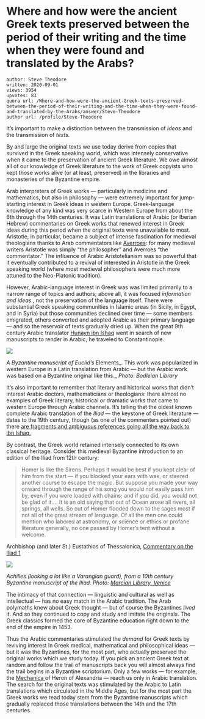 # Where and how were the ancient Greek texts preserved between the period of their writing and the time when they were found and translated by the Arabs?

	author: Steve Theodore
	written: 2020-09-01
	views: 3954
	upvotes: 83
	quora url: /Where-and-how-were-the-ancient-Greek-texts-preserved-between-the-period-of-their-writing-and-the-time-when-they-were-found-and-translated-by-the-Arabs/answer/Steve-Theodore
	author url: /profile/Steve-Theodore


It’s important to make a distinction between the transmission of _ideas_  and the transmission of _texts._ 

By and large the original texts we use today derive from copies that survived in the Greek speaking world, which was intensely conservative when it came to the preservation of ancient Greek literature. We owe almost all of our knowledge of Greek literature to the work of Greek copyists who kept those works alive (or at least, preserved) in the libraries and monasteries of the Byzantine empire.

Arab interpreters of Greek works — particularly in medicine and mathematics, but also in philosophy — were extremely important for jump-starting interest in Greek ideas in western Europe. Greek-language knowledge of any kind was very scarce in Western Europe from about the 6th through the 14th centuries. It was Latin translations of Arabic (or Iberian Hebrew) commentaries on Greek works that renewed interest in Greek ideas during this period when the original texts were unavailable to most. Aristotle, in particular, became a subject of intense fascination for medieval theologians thanks to Arab commentators like [Averroes](https://en.wikipedia.org/wiki/Averroes): for many medieval writers Aristotle was simply “the philosopher” and Averroes “the commentator.” The influence of Arabic Aristotelianism was so powerful that it eventually contributed to a revival of interested in Aristotle in the Greek speaking world (where most medieval philosophers were much more attuned to the Neo-Platonic tradition).

However, Arabic-language interest in Greek was was limited primarily to a narrow range of topics and authors; above all, it was focused _information and ideas_ , not the preservation of the language itself. There were substantial Greek speaking communities in Islamic areas (in Sicily, in Egypt, and in Syria) but those communities declined over time — some members emigrated, others converted and adopted Arabic as their primary language — and so the reservoir of texts gradually dried up. When the great 9th century Arabic translator [Hunayn ibn Ishaq](https://en.wikipedia.org/wiki/Hunayn_ibn_Ishaq) went in search of new manuscripts to render in Arabic, he traveled to Constantinople.

![](https://qph.fs.quoracdn.net/main-qimg-8d1aef49f0ff8e78d09db6d7f2a1821f)

_A Byzantine manuscript of Euclid’s_ Elements_. This work was popularized in western Europe in a Latin translation from Arabic — but the Arabic work was based on a Byzantine original like this._  _Photo: Bodleian Library_ 

It’s also important to remember that literary and historical works that didn’t interest Arabic doctors, mathematicians or theologians: there almost no examples of Greek literary, historical or dramatic works that came to western Europe through Arabic channels. It’s telling that the oldest known complete Arabic translation of the _Iliad_  — the keystone of Greek literature — dates to the 19th century, though (as one of the commenters pointed out) there [are fragments and ambiguous references going all the way back to ibn Ishaq.](https://hakimbishara.com/post/143817639294/homer-the-arab)

By contrast, the Greek world retained intensely connected to its own classical heritage. Consider this medieval Byzantine introduction to an edition of the Iliad from 12th century:

> Homer is like the Sirens. Perhaps it would be best if you kept clear of him from the start — if you blocked your ears with wax, or steered another course to escape the magic. But suppose you made your way onward through the range of his song you would not easily pass him by, even if you were loaded with chains; and if you did, you would not be glad of it…. It is an old saying that out of Ocean arose all rivers, all springs, all wells. So out of Homer flooded down to the sages most if not all of the great stream of language. Of all the men one could mention who labored at astronomy, or science or ethics or profane literature generally, no one passed by Homer’s tent without a welcome.

Archbishop (and later St.) Eustathios of Thessalonica, [Commentary on the Iliad 1](https://www.jstor.org/stable/20163213?read-now=1&refreqid=excelsior%3A5b614461f5185a732a5734c059c004da&seq=2#page_scan_tab_contents)

![](https://qph.fs.quoracdn.net/main-qimg-8e0d66907a3451124806b4c95ab75d5d)

_Achilles (looking a lot like a Varangian guard), from a 10th century Byzantine manuscript of the Iliad. Photo:_ _[Marcian Library, Venice](http://warfare.ga/6-10/Byzantine-Iliad-BNM-GrZ454-Venetus_A-4v-lg.htm)_ 

The intimacy of that connection — linguistic and cultural as well as intellectual — has no easy match in the Arabic tradition. The Arab polymaths knew about Greek thought — but of course the Byzantines _lived_  it. And so they continued to copy and study and imitate the originals. The Greek classics formed the core of Byzantine education right down to the end of the empire in 1453.

Thus the Arabic commentaries stimulated the _demand_ for Greek texts by reviving interest in Greek medical, mathematical and philosophical ideas — but it was the Byzantines, for the most part, who actually preserved the original works which we study today. If you pick an ancient Greek text at random and follow the trail of manuscripts back you will almost always find the trail begins in a Byzantine scriptorium. Only a few works — for example, the [Mechanica ](https://www.britannica.com/topic/Mechanica)of Heron of Alexandria — reach us only in Arabic translation. The search for the original texts was stimulated by the Arabic to Latin translations which circulated in the Middle Ages, but for the most part the Greek works we read today stem from the Byzantine manuscripts which gradually replaced those translations between the 14th and the 17th centuries.


